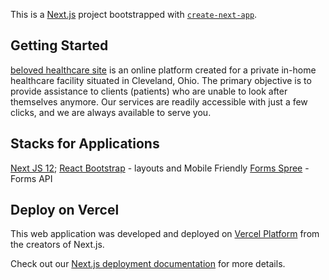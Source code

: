 This is a [Next.js](https://nextjs.org/) project bootstrapped with [`create-next-app`](https://github.com/vercel/next.js/tree/canary/packages/create-next-app).

## Getting Started
[beloved healthcare site](https://belovehealthcare.com/) is an online platform created for a private in-home healthcare facility situated in Cleveland, Ohio. The primary objective is to provide assistance to clients (patients) who are unable to look after themselves anymore. Our services are readily accessible with just a few clicks, and we are always available to serve you.

## Stacks for Applications
[Next JS 12](https://nextorg.com);
[React Bootstrap](https://react-bootstrap.github.io/) - layouts and Mobile Friendly
[Forms Spree](https://formspree.io) - Forms API

## Deploy on Vercel

This web application was developed and deployed on [Vercel Platform](https://vercel.com/new?utm_medium=default-template&filter=next.js&utm_source=create-next-app&utm_campaign=create-next-app-readme) from the creators of Next.js.

Check out our [Next.js deployment documentation](https://nextjs.org/docs/deployment) for more details.
